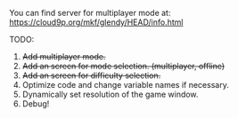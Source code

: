 You can find server for multiplayer mode at:
https://cloud9p.org/mkf/glendy/HEAD/info.html

TODO:
1. ~~Add multiplayer mode.~~
2. ~~Add an screen for mode selection. (multiplayer, offline)~~
3. ~~Add an screen for difficulty selection.~~
4. Optimize code and change variable names if necessary. 
5. Dynamically set resolution of the game window.
6. Debug!
